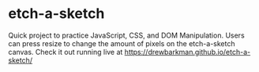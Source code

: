 # etch-a-sketch

Quick project to practice JavaScript, CSS, and DOM Manipulation. Users can press resize to change the amount of pixels on the etch-a-sketch canvas. Check it out running live at https://drewbarkman.github.io/etch-a-sketch/
